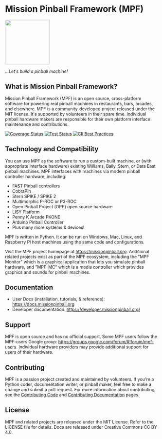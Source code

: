 Mission Pinball Framework (MPF)
===============================

<img align="center" height="146" src="https://missionpinball.org/images/mpf-logo-full.png"/>

<em>...Let's build a pinball machine!</em>

What is Mission Pinball Framework?
----------------------------------

Mission Pinball Framework (MPF) is an open source, cross-platform software for powering real pinball
machines in restaurants, bars, arcades, and elsewhere. MPF is a community-developed project released under the MIT license. It's supported by volunteers in their spare time. Individual pinball hardware makers are responsible for their own platform interface maintenance and contributions.

[![Coverage Status](https://coveralls.io/repos/missionpinball/mpf/badge.svg?branch=dev&service=github)](https://coveralls.io/github/missionpinball/mpf?branch=dev)
[![Test Status](https://github.com/missionpinball/mpf/actions/workflows/run_tests.yml/badge.svg)](https://github.com/missionpinball/mpf/actions/workflows/run_tests.yml)
[![CII Best Practices](https://bestpractices.coreinfrastructure.org/projects/1687/badge)](https://bestpractices.coreinfrastructure.org/projects/1687)

Technology and Compatibility
----------------------------

You can use MPF as the software to run a custom-built machine, or (with appropriate interface hardware) existing Williams, Bally, Stern, or Data East pinball machines. MPF interfaces with machines via modern pinball controller hardware, including:

* FAST Pinball controllers
* CobraPin
* Stern SPIKE / SPIKE 2
* Multimorphic P-ROC or P3-ROC
* Open Pinball Project (OPP) open source hardware
* LISY Platform
* Penny K Arcade PKONE
* Arduino Pinball Controller
* Plus many more systems & devices!

MPF is written in Python. It can be run on Windows, Mac, Linux, and Raspberry Pi host machines using the same code and configurations.

Visit the MPF project homepage at https://missionpinball.org. Additional related projects exist as part of the MPF ecosystem, including the "MPF Monitor" which is a graphical application that lets you simulate pinball hardware, and "MPF-MC" which is a media controller which provides graphics and sounds for pinball machines.

Documentation
-------------

* User Docs (installation, tutorials, & reference): https://docs.missionpinball.org
* Developer documentation: https://developer.missionpinball.org/

Support
-------

MPF is open source and has no official support. Some MPF users follow the MPF-users Google group: https://groups.google.com/forum/#!forum/mpf-users. Individual hardware providers may provide additional support for users of their hardware.

Contributing
------------

MPF is a passion project created and maintained by volunteers. If you're a Python coder, documentation writer, or pinball maker, feel free to make a change and submit a pull request. For more information about contributing see the [Contributing Code](http://docs.missionpinball.org/en/latest/about/contributing_to_mpf.html)
and [Contributing Documentation](http://docs.missionpinball.org/en/latest/about/contributing_to_mpf_docs.html) pages.

License
-------

MPF and related projects are released under the MIT License. Refer to the LICENSE file for details. Docs are released under Creative Commons CC BY 4.0.
